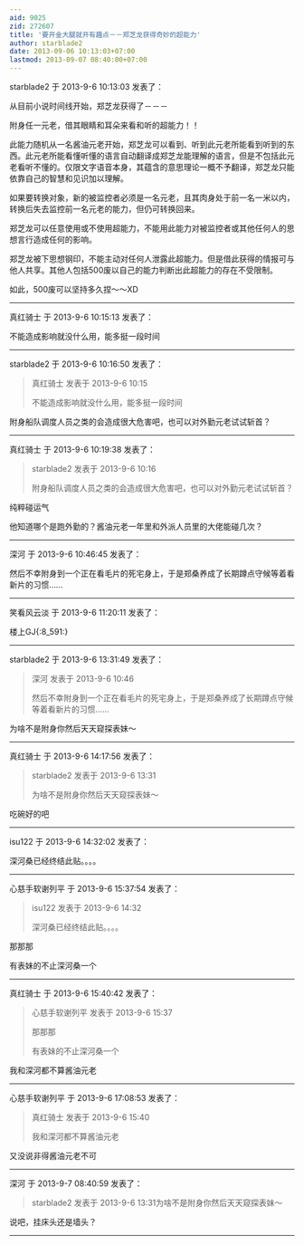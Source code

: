```yaml
---
aid: 9025
zid: 272607
title: '要开金大腿就开有趣点－－郑芝龙获得奇妙的超能力'
author: starblade2
date: 2013-09-06 10:13:03+07:00
lastmod: 2013-09-07 08:40:00+07:00
---
```


starblade2 于 2013-9-6 10:13:03 发表了：

从目前小说时间线开始，郑芝龙获得了－－－

附身任一元老，借其眼睛和耳朵来看和听的超能力！！

此能力随机从一名酱油元老开始，郑芝龙可以看到、听到此元老所能看到听到的东西。此元老所能看懂听懂的语言自动翻译成郑芝龙能理解的语言，但是不包括此元老看听不懂的。仅限文字语音本身，其蕴含的意思理论一概不予翻译，郑芝龙只能依靠自己的智慧和见识加以理解。

如果要转换对象，新的被监控者必须是一名元老，且其肉身处于前一名一米以内，转换后失去监控前一名元老的能力，但仍可转换回来。

郑芝龙可以任意使用或不使用超能力，不能用此能力对被监控者或其他任何人的思想言行造成任何的影响。

郑芝龙被下思想钢印，不能主动对任何人泄露此超能力。但是借此获得的情报可与他人共享。其他人包括500废以自己的能力判断出此超能力的存在不受限制。

如此，500废可以坚持多久捏～～XD

---------

真红骑士 于 2013-9-6 10:15:13 发表了：

不能造成影响就没什么用，能多挺一段时间

---------

starblade2 于 2013-9-6 10:16:50 发表了：

> 真红骑士 发表于 2013-9-6 10:15
> 
> 不能造成影响就没什么用，能多挺一段时间



附身船队调度人员之类的会造成很大危害吧，也可以对外勤元老试试斩首？

---------

真红骑士 于 2013-9-6 10:19:38 发表了：

> starblade2 发表于 2013-9-6 10:16
> 
> 附身船队调度人员之类的会造成很大危害吧，也可以对外勤元老试试斩首？



纯粹碰运气

他知道哪个是跑外勤的？酱油元老一年里和外派人员里的大佬能碰几次？

---------

深河 于 2013-9-6 10:46:45 发表了：

然后不幸附身到一个正在看毛片的死宅身上，于是郑桑养成了长期蹲点守候等着看新片的习惯……

---------

笑看风云淡 于 2013-9-6 11:20:11 发表了：

楼上GJ{:8\_591:}

---------

starblade2 于 2013-9-6 13:31:49 发表了：

> 深河 发表于 2013-9-6 10:46
> 
> 然后不幸附身到一个正在看毛片的死宅身上，于是郑桑养成了长期蹲点守候等着看新片的习惯……



为啥不是附身你然后天天窥探表妹～

---------

真红骑士 于 2013-9-6 14:17:56 发表了：

> starblade2 发表于 2013-9-6 13:31
> 
> 为啥不是附身你然后天天窥探表妹～



吃碗好的吧

---------

isu122 于 2013-9-6 14:32:02 发表了：

深河桑已经终结此贴。。。。

---------

心慈手软谢列平 于 2013-9-6 15:37:54 发表了：

> isu122 发表于 2013-9-6 14:32
> 
> 深河桑已经终结此贴。。。。



那那那

有表妹的不止深河桑一个

---------

真红骑士 于 2013-9-6 15:40:42 发表了：

> 心慈手软谢列平 发表于 2013-9-6 15:37
> 
> 那那那
> 
> 有表妹的不止深河桑一个



我和深河都不算酱油元老

---------

心慈手软谢列平 于 2013-9-6 17:08:53 发表了：

> 真红骑士 发表于 2013-9-6 15:40
> 
> 我和深河都不算酱油元老



又没说非得酱油元老不可

---------

深河 于 2013-9-7 08:40:59 发表了：

> starblade2 发表于 2013-9-6 13:31为啥不是附身你然后天天窥探表妹～



说吧，挂床头还是墙头？

---------

